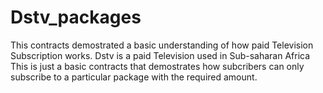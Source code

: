 # Dstv_packages
This contracts demostrated a basic understanding of how paid Television Subscription works.
Dstv is a paid Television used in Sub-saharan Africa
This is just  a basic contracts that demostrates how subcribers can only subscribe to a particular package with the required 
amount.


